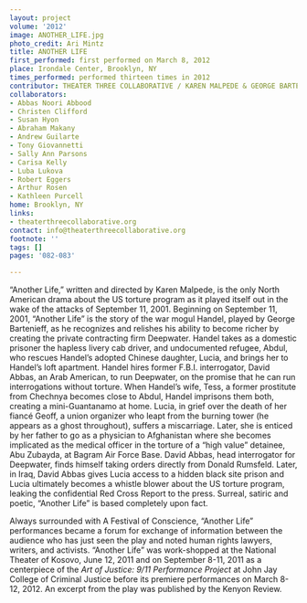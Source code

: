 ```yaml
---
layout: project
volume: '2012'
image: ANOTHER_LIFE.jpg
photo_credit: Ari Mintz
title: ANOTHER LIFE
first_performed: first performed on March 8, 2012
place: Irondale Center, Brooklyn, NY
times_performed: performed thirteen times in 2012
contributor: THEATER THREE COLLABORATIVE / KAREN MALPEDE & GEORGE BARTENIEFF
collaborators:
- Abbas Noori Abbood
- Christen Clifford
- Susan Hyon
- Abraham Makany
- Andrew Guilarte
- Tony Giovannetti
- Sally Ann Parsons
- Carisa Kelly
- Luba Lukova
- Robert Eggers
- Arthur Rosen
- Kathleen Purcell
home: Brooklyn, NY
links:
- theaterthreecollaborative.org
contact: info@theaterthreecollaborative.org
footnote: ''
tags: []
pages: '082-083'

---
```


“Another Life,” written and directed by Karen Malpede, is the only North American drama about the US torture program as it played itself out in the wake of the attacks of September 11, 2001. Beginning on September 11, 2001, “Another Life” is the story of the war mogul Handel, played by George Bartenieff, as he recognizes and relishes his ability to become richer by creating the private contracting firm Deepwater. Handel takes as a domestic prisoner the hapless livery cab driver, and undocumented refugee, Abdul, who rescues Handel’s adopted Chinese daughter, Lucia, and brings her to Handel’s loft apartment. Handel hires former F.B.I. interrogator, David Abbas, an Arab American, to run Deepwater, on the promise that he can run interrogations without torture. When Handel’s wife, Tess, a former prostitute from Chechnya becomes close to Abdul, Handel imprisons them both, creating a mini-Guantanamo at home. Lucia, in grief over the death of her fiancé Geoff, a union organizer who leapt from the burning tower (he appears as a ghost throughout), suffers a miscarriage. Later, she is enticed by her father to go as a physician to Afghanistan where she becomes implicated as the medical officer in the torture of a “high value” detainee, Abu Zubayda, at Bagram Air Force Base. David Abbas, head interrogator for Deepwater, finds himself taking orders directly from Donald Rumsfeld. Later, in Iraq, David Abbas gives Lucia access to a hidden black site prison and Lucia ultimately becomes a whistle blower about the US torture program, leaking the confidential Red Cross Report to the press. Surreal, satiric and poetic, “Another Life” is based completely upon fact.

Always surrounded with A Festival of Conscience, “Another Life” performances became a forum for exchange of information between the audience who has just seen the play and noted human rights lawyers, writers, and activists. “Another Life” was work-shopped at the National Theater of Kosovo, June 12, 2011 and on September 8-11, 2011 as a centerpiece of the _Art of Justice: 9/11 Performance Project_ at John Jay College of Criminal Justice before its premiere performances on March 8-12, 2012. An excerpt from the play was published by the Kenyon Review.
